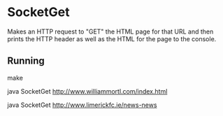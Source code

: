 # SocketGet

Makes an HTTP request to "GET" the HTML page for that URL and then prints the HTTP header as well as the HTML for the page to the console.

## Running

make


java SocketGet http://www.williammortl.com/index.html


java SocketGet http://www.limerickfc.ie/news-news